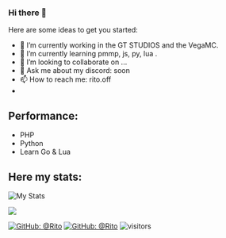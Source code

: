 ### Hi there 👋
Here are some ideas to get you started:

- 🔭 I’m currently working in the GT STUDIOS and the VegaMC.
- 🌱 I’m currently learning pmmp, js, py, lua .
- 👯 I’m looking to collaborate on ...
- 💬 Ask me about my discord: soon
- 📫 How to reach me: rito.off
- 
## Performance:

- PHP
- Python
- Learn Go & Lua

## Here my stats:
![My Stats](https://github-readme-stats.vercel.app/api?username=Rito&show_icons=true&count_private=true&hide_title=true)

<p><a href="#">
  <img src="https://github-profile-trophy.vercel.app/?username=Rito&margin-w=28&margin-h=15&theme=radical&hide_border=true">
</p>

[![GitHub: @Rito](https://img.shields.io/github/followers/Rito?label=follow&style=social)](https://github.com/Rito)
[![GitHub: @Rito](https://img.shields.io/github/stars/Rito/Rito?style=social)](https://github.com/Rito)
![visitors](https://visitor-badge.glitch.me/badge?page_id=Rito)
